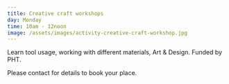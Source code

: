 ```yaml
---
title: Creative craft workshops
day: Monday
time: 10am - 12noon
image: /assets/images/activity-creative-craft-workshop.jpg
---
```

Learn tool usage, working with different materials, Art & Design. Funded by PHT.

Please contact for details to book your place.